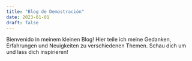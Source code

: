```yaml
---
title: "Blog de Demostración"
date: 2023-01-01
draft: false
---
```


Bienvenido in meinem kleinen Blog! Hier teile ich meine Gedanken, Erfahrungen und Neuigkeiten zu verschiedenen Themen. Schau dich um und lass dich inspirieren!